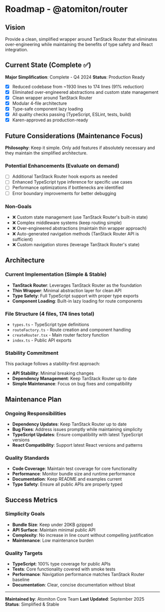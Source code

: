 # Roadmap - @atomiton/router

## Vision

Provide a clean, simplified wrapper around TanStack Router that eliminates over-engineering while maintaining the benefits of type safety and React integration.

## Current State (Complete ✅)

**Major Simplification**: Complete - Q4 2024
**Status**: Production Ready

- [x] Reduced codebase from ~1930 lines to 174 lines (91% reduction)
- [x] Eliminated over-engineered abstractions and custom state management
- [x] Clean wrapper around TanStack Router
- [x] Modular 4-file architecture
- [x] Type-safe component lazy loading
- [x] All quality checks passing (TypeScript, ESLint, tests, build)
- [x] Karen-approved as production-ready

## Future Considerations (Maintenance Focus)

**Philosophy**: Keep it simple. Only add features if absolutely necessary and they maintain the simplified architecture.

### Potential Enhancements (Evaluate on demand)

- [ ] Additional TanStack Router hook exports as needed
- [ ] Enhanced TypeScript type inference for specific use cases
- [ ] Performance optimizations if bottlenecks are identified
- [ ] Error boundary improvements for better debugging

### Non-Goals

- ❌ Custom state management (use TanStack Router's built-in state)
- ❌ Complex middleware systems (keep routing simple)
- ❌ Over-engineered abstractions (maintain thin wrapper approach)
- ❌ Auto-generated navigation methods (TanStack Router API is sufficient)
- ❌ Custom navigation stores (leverage TanStack Router's state)

## Architecture

### Current Implementation (Simple & Stable)

- **TanStack Router**: Leverages TanStack Router as the foundation
- **Thin Wrapper**: Minimal abstraction layer for clean API
- **Type Safety**: Full TypeScript support with proper type exports
- **Component Loading**: Built-in lazy loading for route components

### File Structure (4 files, 174 lines total)

- `types.ts` - TypeScript type definitions
- `routeFactory.ts` - Route creation and component handling
- `createRouter.tsx` - Main router factory function
- `index.ts` - Public API exports

### Stability Commitment

This package follows a stability-first approach:

- **API Stability**: Minimal breaking changes
- **Dependency Management**: Keep TanStack Router up to date
- **Simple Maintenance**: Focus on bug fixes and compatibility

## Maintenance Plan

### Ongoing Responsibilities

- **Dependency Updates**: Keep TanStack Router up to date
- **Bug Fixes**: Address issues promptly while maintaining simplicity
- **TypeScript Updates**: Ensure compatibility with latest TypeScript versions
- **React Compatibility**: Support latest React versions and patterns

### Quality Standards

- **Code Coverage**: Maintain test coverage for core functionality
- **Performance**: Monitor bundle size and runtime performance
- **Documentation**: Keep README and examples current
- **Type Safety**: Ensure all public APIs are properly typed

## Success Metrics

### Simplicity Goals

- **Bundle Size**: Keep under 20KB gzipped
- **API Surface**: Maintain minimal public API
- **Complexity**: No increase in line count without compelling justification
- **Maintenance**: Low maintenance burden

### Quality Targets

- **TypeScript**: 100% type coverage for public APIs
- **Tests**: Core functionality covered with smoke tests
- **Performance**: Navigation performance matches TanStack Router baseline
- **Documentation**: Clear, concise documentation without bloat

---

**Maintained by**: Atomiton Core Team
**Last Updated**: September 2025
**Status**: Simplified & Stable
